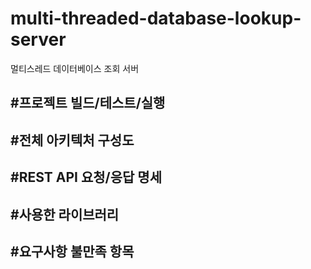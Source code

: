 # multi-threaded-database-lookup-server
멀티스레드 데이터베이스 조회 서버

#프로젝트 빌드/테스트/실행
---


#전체 아키텍처 구성도
---


#REST API 요청/응답 명세
---


#사용한 라이브러리
---


#요구사항 불만족 항목
---
